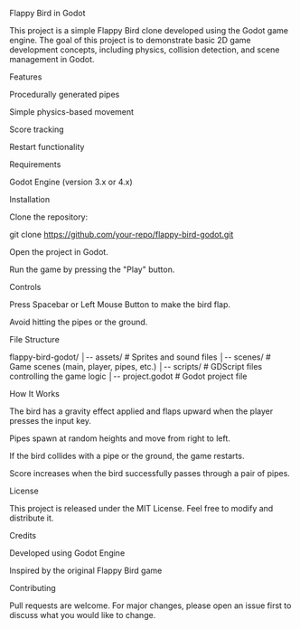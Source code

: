 Flappy Bird in Godot

This project is a simple Flappy Bird clone developed using the Godot game engine. The goal of this project is to demonstrate basic 2D game development concepts, including physics, collision detection, and scene management in Godot.

Features

Procedurally generated pipes

Simple physics-based movement

Score tracking

Restart functionality

Requirements

Godot Engine (version 3.x or 4.x)

Installation

Clone the repository:

git clone https://github.com/your-repo/flappy-bird-godot.git

Open the project in Godot.

Run the game by pressing the "Play" button.

Controls

Press Spacebar or Left Mouse Button to make the bird flap.

Avoid hitting the pipes or the ground.

File Structure

flappy-bird-godot/
│-- assets/ # Sprites and sound files
│-- scenes/ # Game scenes (main, player, pipes, etc.)
│-- scripts/ # GDScript files controlling the game logic
│-- project.godot # Godot project file

How It Works

The bird has a gravity effect applied and flaps upward when the player presses the input key.

Pipes spawn at random heights and move from right to left.

If the bird collides with a pipe or the ground, the game restarts.

Score increases when the bird successfully passes through a pair of pipes.

License

This project is released under the MIT License. Feel free to modify and distribute it.

Credits

Developed using Godot Engine

Inspired by the original Flappy Bird game

Contributing

Pull requests are welcome. For major changes, please open an issue first to discuss what you would like to change.
